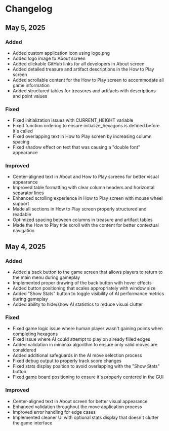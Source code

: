 # Changelog

## May 5, 2025

### Added
- Added custom application icon using logo.png
- Added logo image to About screen
- Added clickable GitHub links for all developers in About screen
- Added detailed treasure and artifact descriptions in the How to Play screen
- Added scrollable content for the How to Play screen to accommodate all game information
- Added structured tables for treasures and artifacts with descriptions and point values

### Fixed
- Fixed initialization issues with CURRENT_HEIGHT variable
- Fixed function ordering to ensure initialize_hexagons is defined before it's called
- Fixed overlapping text in How to Play screen by increasing column spacing
- Fixed shadow effect on text that was causing a "double font" appearance

### Improved
- Center-aligned text in About and How to Play screens for better visual appearance
- Improved table formatting with clear column headers and horizontal separator lines
- Enhanced scrolling experience in How to Play screen with mouse wheel support
- Made all sections in How to Play screen properly structured and readable
- Optimized spacing between columns in treasure and artifact tables
- Made the How to Play title scroll with the content for better contextual navigation

## May 4, 2025

### Added
- Added a back button to the game screen that allows players to return to the main menu during gameplay
- Implemented proper drawing of the back button with hover effects
- Added button positioning that scales appropriately with window size
- Added "Show Stats" button to toggle visibility of AI performance metrics during gameplay
- Added ability to hide/show AI statistics to reduce visual clutter

### Fixed
- Fixed game logic issue where human player wasn't gaining points when completing hexagons
- Fixed issue where AI could attempt to play on already filled edges
- Added validation in minimax algorithm to ensure only valid moves are considered
- Added additional safeguards in the AI move selection process
- Fixed debug output to properly track score changes
- Fixed stats display position to avoid overlapping with the "Show Stats" button
- Fixed game board positioning to ensure it's properly centered in the GUI

### Improved
- Center-aligned text in About screen for better visual appearance
- Enhanced validation throughout the move application process
- Improved error handling for edge cases
- Implemented cleaner UI with optional stats display that doesn't clutter the game interface
